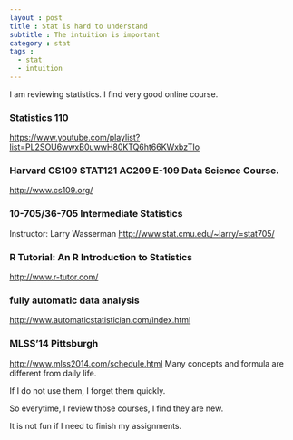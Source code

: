 ```yaml
---
layout : post
title : Stat is hard to understand
subtitle : The intuition is important
category : stat
tags :
  - stat
  - intuition
---
```


I am reviewing statistics.
I find very good online course.


### Statistics 110
https://www.youtube.com/playlist?list=PL2SOU6wwxB0uwwH80KTQ6ht66KWxbzTIo

### Harvard CS109 STAT121 AC209 E-109 Data Science Course.
http://www.cs109.org/

### 10-705/36-705 Intermediate Statistics
Instructor: Larry Wasserman
http://www.stat.cmu.edu/~larry/=stat705/


### R Tutorial: An R Introduction to Statistics
http://www.r-tutor.com/
  
### fully automatic data analysis
http://www.automaticstatistician.com/index.html

### MLSS’14 Pittsburgh

http://www.mlss2014.com/schedule.html
Many concepts and formula are different from daily life. 

If I do not use them, I forget them quickly.

So everytime, I review those courses, I find they are new.

It is not fun if I need to finish my assignments.


